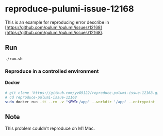 # reproduce-pulumi-issue-12168

This is an example for reproducing error describe in [https://github.com/pulumi/pulumi/issues/12168](https://github.com/pulumi/pulumi/issues/12168).

## Run

```bash
./run.sh
```

### Reproduce in a controlled environment

#### Docker

```bash
# git clone 'https://github.com/yz89122/reproduce-pulumi-issue-12168.git'
# cd reproduce-pulumi-issue-12168
sudo docker run -it --rm -v "$PWD:/app" --workdir '/app' --entrypoint '/app/run.sh' 'pulumi/pulumi:3.60.0'
```

## Note

This problem couldn't reproduce on M1 Mac.
